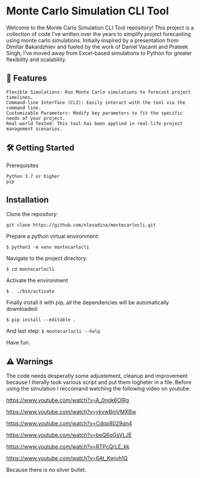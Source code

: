 # Monte Carlo Simulation CLI Tool

Welcome to the Monte Carlo Simulation CLI Tool repository! This project is a collection of code I’ve written over the years to simplify project forecasting using monte carlo simulations. Initially inspired by a presentation from Dimitar Bakardzhiev and fueled by the work of Daniel Vacanti and Prateek Singh, I’ve moved away from Excel-based simulations to Python for greater flexibility and scalability.
## 🚀 Features

    Flexible Simulations: Run Monte Carlo simulations to forecast project timelines.
    Command-line Interface (CLI): Easily interact with the tool via the command line.
    Customizable Parameters: Modify key parameters to fit the specific needs of your project.
    Real-world Tested: This tool has been applied in real-life project management scenarios.


## 🛠️ Getting Started
Prerequisites

    Python 3.7 or higher
    pip

## Installation

Clone the repository:

`git clone https://github.com/nlovadina/montecarlocli.git`

Prepare a python virtual environment:

`$ python3 -m venv montecarlocli`

Navigate to the project directory:

`$ cd montecarlocli`

Activate the environment

`$ . ./bin/activate`

Finally install it with pip, all the dependencies will be automatically downloaded:

`$ pip install --editable .`

And last step: 
`$ montecarlocli --help`

Have fun.

## ⚠️ Warnings 

The code needs desperatly some adjustement, cleanup and improvement because I literally took various script and put them togheter in a file.
Before using the simulation I reccomand watching the following video on youtube:

https://www.youtube.com/watch?v=A_0ngk6OlRg

https://www.youtube.com/watch?v=ykvwBmVMXBw

https://www.youtube.com/watch?v=Cdqp8029qn4

https://www.youtube.com/watch?v=beQ6qGsVLJE

https://www.youtube.com/watch?v=RTPcQrLE_kk

https://www.youtube.com/watch?v=6At_Kwjvh1Q

Because there is no silver bullet.
